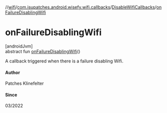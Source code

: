 //[wifi](../../../index.md)/[com.isupatches.android.wisefy.wifi.callbacks](../index.md)/[DisableWifiCallbacks](index.md)/[onFailureDisablingWifi](on-failure-disabling-wifi.md)

# onFailureDisablingWifi

[androidJvm]\
abstract fun [onFailureDisablingWifi](on-failure-disabling-wifi.md)()

A callback triggered when there is a failure disabling Wifi.

#### Author

Patches Klinefelter

#### Since

03/2022
